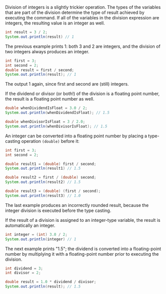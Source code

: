 Division of integers is a slightly trickier operation. The types of the variables that are part of the division determine the type of result achieved by executing the command. If all of the variables in the division expression are integers, the resulting value is an integer as well.

```Java
int result = 3 / 2;
System.out.println(result) // 1
```

The previous example prints 1: both 3 and 2 are integers, and the division of two integers always produces an integer.

```Java
int first = 3;
int second = 2;
double result = first / second;
System.out.println(result); // 1
```

The output 1 again, since first and second are (still) integers.

If the dividend or divisor (or both!) of the division is a floating point number, the result is a floating point number as well.

```Java
double whenDividendIsFloat = 3.0 / 2;
System.out.println(whenDividendIsFloat); // 1.5

double whenDivisorIsFloat = 3 / 2.0;
System.out.println(whenDivisorIsFloat); // 1.5
```

An integer can be converted into a floating point number by placing a type-casting operation `(double)` before it:
```Java
int first = 3;
int second = 2;

double result1 = (double) first / second;
System.out.println(result1) // 1.5

double result2 = first / (double) second;
System.out.println(result2) // 1.5

double result3 = (double) (first / second);
System.out.println(result3) // 1.0
```

The last example produces an incorrectly rounded result, because the integer division is executed before the type casting.

If the result of a division is assigned to an integer-type variable, the result is automatically an integer.

```Java
int integer = (int) 3.0 / 2;
System.out.println(integer) // 1
```

The next example prints "1.5"; the dividend is converted into a floating-point number by multiplying it with a floating-point number prior to executing the division.

```Java
int dividend = 3;
int divisor = 2;

double result = 1.0 * dividend / divisor;
System.out.println(result); // 1.5
```